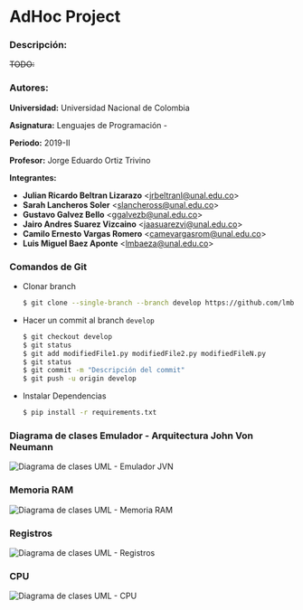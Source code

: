 # AdHoc Project

### Descripción:
~~TODO:~~

### Autores:

**Universidad:** Universidad Nacional de Colombia

**Asignatura:** Lenguajes de Programación - 

**Periodo:** 2019-II

**Profesor:**
Jorge Eduardo Ortiz Trivino

**Integrantes:**

* **Julian Ricardo Beltran Lizarazo** \<jrbeltranl@unal.edu.co\> 
* **Sarah Lancheros Soler** \<slancheross@unal.edu.co\>
* **Gustavo Galvez Bello** \<ggalvezb@unal.edu.co\>
* **Jairo Andres Suarez Vizcaino** \<jaasuarezvi@unal.edu.co\>
* **Camilo Ernesto Vargas Romero** \<camevargasrom@unal.edu.co\>
* **Luis Miguel Baez Aponte** \<lmbaeza@unal.edu.co\>

### Comandos de Git

* Clonar branch

    ```bash
    $ git clone --single-branch --branch develop https://github.com/lmbaeza/AdHocProject.git
    ```

* Hacer un commit al branch `develop`

    ```bash
    $ git checkout develop
    $ git status
    $ git add modifiedFile1.py modifiedFile2.py modifiedFileN.py
    $ git status
    $ git commit -m "Descripción del commit"
    $ git push -u origin develop
    ```
* Instalar Dependencias

    ```bash
    $ pip install -r requirements.txt
    ```

### Diagrama de clases Emulador - Arquitectura John Von Neumann

![Diagrama de clases UML - Emulador JVN](https://i.ibb.co/GpxpCQJ/Diagrama-UML-Emulador-white.png)

### Memoria RAM

![Diagrama de clases UML - Memoria RAM](https://i.ibb.co/rtwtKJH/Memoria-RAM.png)

### Registros

![Diagrama de clases UML - Registros](https://i.ibb.co/Y22HP1v/Registros.png)

### CPU

![Diagrama de clases UML - CPU](https://i.ibb.co/jZkXmJy/CPU.png)
